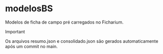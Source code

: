 # modelosBS
Modelos de ficha de campo pré carregados no Ficharium.

> [!IMPORTANT]
> Os arquivos resumo.json e consolidado.json são gerados automaticamente após um commit no main.

